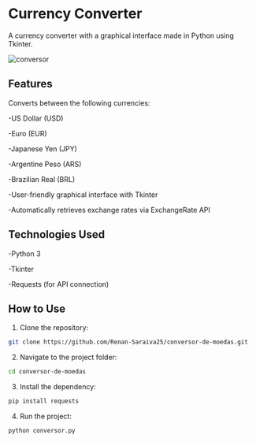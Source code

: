 # Currency Converter

A currency converter with a graphical interface made in Python using Tkinter.

![conversor](https://github.com/user-attachments/assets/3e63fc6d-313f-400a-be1b-fef5381e7199)

## Features

Converts between the following currencies:

-US Dollar (USD)

-Euro (EUR)

-Japanese Yen (JPY)

-Argentine Peso (ARS)

-Brazilian Real (BRL)

-User-friendly graphical interface with Tkinter

-Automatically retrieves exchange rates via ExchangeRate API

## Technologies Used
-Python 3

-Tkinter

-Requests (for API connection)

## How to Use
1. Clone the repository:

```bash
git clone https://github.com/Renan-Saraiva25/conversor-de-moedas.git
```
2. Navigate to the project folder:

```bash
cd conversor-de-moedas
```
3. Install the dependency:

```bash
pip install requests
```
4. Run the project:

```bash
python conversor.py
```
